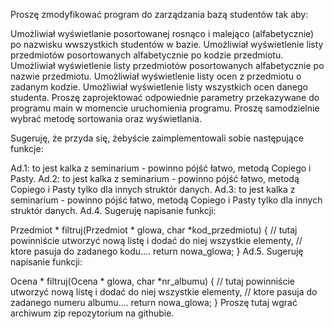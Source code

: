 Proszę zmodyfikować program do zarządzania bazą studentów tak aby:

Umożliwiał wyświetlanie posortowanej rosnąco i malejąco (alfabetycznie) po nazwisku wwszystkich studentów w bazie.
Umożliwiał wyświetlenie listy przedmiotów posortowanych alfabetycznie po kodzie przedmiotu.
Umożliwiał wyświetlenie listy przedmiotów posortowanych alfabetycznie po nazwie przedmiotu.
Umożliwiał wyświetlenie listy ocen z przedmiotu o zadanym kodzie.
Umożliwiał wyświetlenie listy wszystkich ocen danego studenta.
Proszę zaprojektować odpowiednie parametry przekazywane do programu main w momencie uruchomienia programu. Proszę samodzielnie wybrać metodę sortowania oraz wyświetlania.

Sugeruję, że przyda się, żebyście zaimplementowali sobie następujące funkcje:

Ad.1: to jest kalka z seminarium - powinno pójść łatwo, metodą Copiego i Pasty.
Ad.2: to jest kalka z seminarium - powinno pójść łatwo, metodą Copiego i Pasty tylko dla innych struktór danych.
Ad.3: to jest kalka z seminarium - powinno pójść łatwo, metodą Copiego i Pasty tylko dla innych struktór danych.
Ad.4. Sugeruję napisanie funkcji:

Przedmiot * filtruj(Przedmiot * glowa, char *kod_przedmiotu) {
    // tutaj powinniście utworzyć nową listę i dodać do niej wszystkie elementy,
    // ktore pasuja do zadanego kodu....
    return nowa_glowa;
}
Ad.5. Sugeruję napisanie funkcji:

Ocena * filtruj(Ocena * glowa, char *nr_albumu) {
    // tutaj powinniście utworzyć nową listę i dodać do niej wszystkie elementy,
    // ktore pasuja do zadanego numeru albumu....
    return nowa_glowa;
}
Proszę tutaj wgrać archiwum zip repozytorium na githubie.